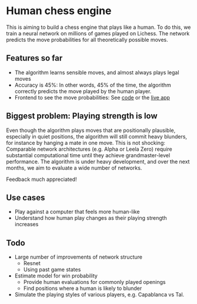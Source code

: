 # Human chess engine

This is aiming to build a chess engine that plays like a human. To do this, we train a neural network on millions of games played on Lichess. The network predicts the move probabilities for all theoretically possible moves.

## Features so far

- The algorithm learns sensible moves, and almost always plays legal moves
- Accuracy is 45%: In other words, 45% of the time, the algorithm correctly predicts the move played by the human player.
- Frontend to see the move probabilities: See [code](./frontend) or the [live app](https://chessinsights.org/human)

## Biggest problem: Playing strength is low

Even though the algorithm plays moves that are positionally plausible, especially in quiet positions, the algorithm will still commit heavy blunders, for instance by hanging a mate in one move. This is not shocking: Comparable network architectures (e.g. Alpha or Leela Zero) require substantial computational time until they achieve grandmaster-level performance. The algorithm is under heavy development, and over the next months, we aim to evaluate a wide number of networks.

Feedback much appreciated!

## Use cases

- Play against a computer that feels more human-like
- Understand how human play changes as their playing strength increases

## Todo

- Large number of improvements of network structure
  - Resnet
  - Using past game states
- Estimate model for win probability
  - Provide human evaluations for commonly played openings
  - Find positions where a human is likely to blunder
- Simulate the playing styles of various players, e.g. Capablanca vs Tal.
